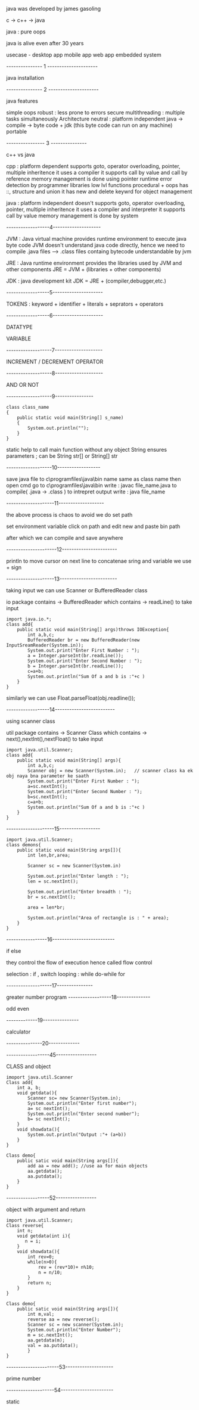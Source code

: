 java was developed by james gasoling

c -> c++ -> java

java : pure oops

java is alive even after 30 years

usecase -
desktop app
mobile app
web app
embedded system

--------------- 1 ---------------------

java installation

--------------- 2 ---------------------

java features

simple
oops
robust : less prone to errors
secure
multithreading : multiple tasks simultaneously
Architecture neutral : platform independent
java -> compile -> byte code + jdk (this byte code can run on any machine)
portable

---------------- 3 ---------------

c++ vs java

cpp : 
platform dependent
supports goto, operator overloading, pointer, multiple inheritence
it uses a compiler
it supports call by value and call by reference
memory management is done using pointer
runtime error detection by programmer
libraries low lvl functions
procedural + oops
has ::, structure and union
it has new and delete keywrd for object management

java : 
platform independent
doesn't supports goto, operator overloading, pointer, multiple inheritence
it uses a compiler and interpreter
it supports call by value
memory management is done by system

------------------4--------------------

JVM : 
Java virtual machine provides runtime environment to execute java byte code
JVM doesn't understand java code directly,
hence we need to compile .java files --> .class files containg bytecode understandable by jvm

JRE : 
Java runtime environment provides the libraries used by JVM and other components
JRE = JVM + (libraries + other components)

JDK :
java development kit 
JDK = JRE + (compiler,debugger,etc.)

------------------5---------------------

TOKENS : keyword + identifier + literals + seprators + operators

------------------6---------------------

DATATYPE

VARIABLE

-------------------7--------------------

INCREMENT / DECREMENT OPERATOR

-------------------8--------------------

AND OR NOT

-------------------9----------------

    class class_name
    {
        public static void main(String[] s_name)
        {
            System.out.println("");
        }
    }

static help to call main function without any object
String ensures parameters ; 
can be String str[] or String[] str

-------------------10------------------

save java file to c\programfiles\java\bin
name same as class name
then open cmd go to c\programfiles\java\bin
write : javac file_name.java to compile( .java -> .class )
to intrepret output write : java file_name

--------------------11-------------------

the above process is chaos
to avoid we do set path

set environment variable 
click on path and edit
new and paste bin path

after which we can compile and save anywhere

---------------------12-----------------------

println to move cursor on next line
to concatenae sring and variable we use + sign

--------------------13------------------------

taking input
we can use Scanner or BufferedReader class

io package contains -> BufferedReader which contains -> readLine() to take input

    import java.io.*;
    class add{
        public static void main(String[] args)throws IOException{
            int a,b,c;
            BufferedReader br = new BufferedReader(new InputSreamReader(System.in));
            System.out.print("Enter First Number : ");
            a = Integer.parseInt(br.readLine());
            System.out.print("Enter Second Number : ");
            b = Integer.parseInt(br.readLine());
            c=a+b;
            System.out.println("Sum Of a and b is :"+c )
        }
    }
 
similarly we can use 
    Float.parseFloat(obj.readline());

------------------14-------------------------

using scanner class

util package contains -> Scanner Class which contains -> next(),nextInt(),nextFloat() to take input


    import java.util.Scanner;
    class add{
        public static void main(String[] args){
            int a,b,c;
            Scanner obj = new Scanner(System.in);   // scanner class ka ek obj naya bna parameter ke saath
            System.out.print("Enter First Number : ");
            a=sc.nextInt();
            System.out.print("Enter Second Number : ");
            b=sc.nextInt();
            c=a+b;
            System.out.println("Sum Of a and b is :"+c )
        }
    }

--------------------15-----------------

    import java.util.Scanner;
    class demons{
        public static void main(String args[]){
            int len,br,area;

            Scanner sc = new Scanner(System.in)

            System.out.println("Enter length : ");
            len = sc.nextInt();

            System.out.println("Enter breadth : ");
            br = sc.nextInt();

            area = len*br;

            System.out.println("Area of rectangle is : " + area);
        }
    }

-----------------16--------------------------

if else

they control the flow of execution hence called flow control

selection : if , switch
looping : while do-while for

-------------------17---------------

greater number program
------------------18--------------

odd even

-------------19---------------

calculator

---------------20-------------





------------------45-----------------

CLASS and object

    imoport java.util.Scanner
    Class add{
        int a, b;
        void getdata(){
            Scanner sc= new Scanner(System.in);
            System.out.println("Enter first number");
            a= sc nextInt();
            System.out.println("Enter second number");
            b= sc nextInt();
        }
        void showdata(){
            System.out.println("Output :"+ (a+b))
        }
    }

    Class demo{
        public satic void main(String args[]){
            add aa = new add(); //use aa for main objects
            aa.getdata();
            aa.putdata();
        }
    }

------------------52-----------------

object with argument and return

    import java.util.Scanner;
    Class reverse{
        int n;
        void getdata(int i){
           n = i;
        }
        void showdata(){
            int rev=0;
            while(n>0){
                rev = (rev*10)+ n%10;
                n = n/10;
            }
            return n;
        }
    }

    Class demo{
        public satic void main(String args[]){
            int m,val;
            reverse aa = new reverse();
            Scanner sc = new scanner(System.in); 
            System.out.println("Enter Number");
            m = sc.nextInt();
            aa.getdata(m);
            val = aa.putdata();
            }
    }

----------------------53--------------------

prime number

--------------------54----------------------

static

